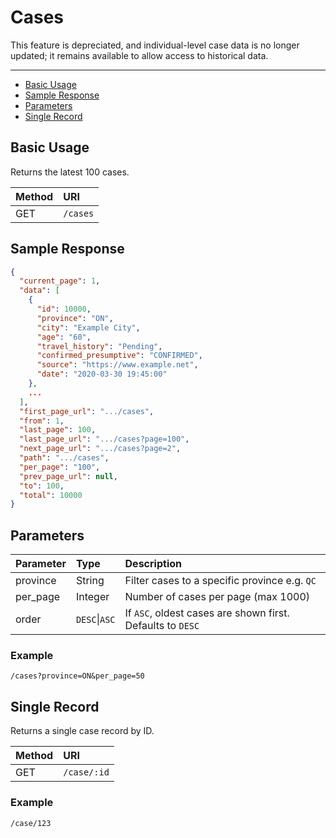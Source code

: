 ﻿# Cases

This feature is depreciated, and individual-level case data is no longer updated; it remains available to allow access to historical data.

---

- [Basic Usage](#basic)
- [Sample Response](#sample-response)
- [Parameters](#parameters)
- [Single Record](#single)

<a name="basic"></a>
## Basic Usage

Returns the latest 100 cases.

| Method | URI |
| :- | :- |
| GET | `/cases` |

<a name="sample-response"></a>
## Sample Response

```json
{
  "current_page": 1,
  "data": [
    {
      "id": 10000,
      "province": "ON",
      "city": "Example City",
      "age": "60",
      "travel_history": "Pending",
      "confirmed_presumptive": "CONFIRMED",
      "source": "https://www.example.net",
      "date": "2020-03-30 19:45:00"
    },
    ...
  ],
  "first_page_url": ".../cases",
  "from": 1,
  "last_page": 100,
  "last_page_url": ".../cases?page=100",
  "next_page_url": ".../cases?page=2",
  "path": ".../cases",
  "per_page": "100",
  "prev_page_url": null,
  "to": 100,
  "total": 10000
}
```

<a name="parameters"></a>
## Parameters

| Parameter | Type | Description |
| :- | :- | :- |
| province | String | Filter cases to a specific province e.g. `QC` |
| per_page | Integer | Number of cases per page (max 1000) |
| order | `DESC`\|`ASC` | If `ASC`, oldest cases are shown first. Defaults to `DESC` |

### Example
`/cases?province=ON&per_page=50`

<a name="single"></a>

## Single Record

Returns a single case record by ID.

| Method | URI |
| :- | :- |
| GET | `/case/:id` |

### Example

`/case/123`

